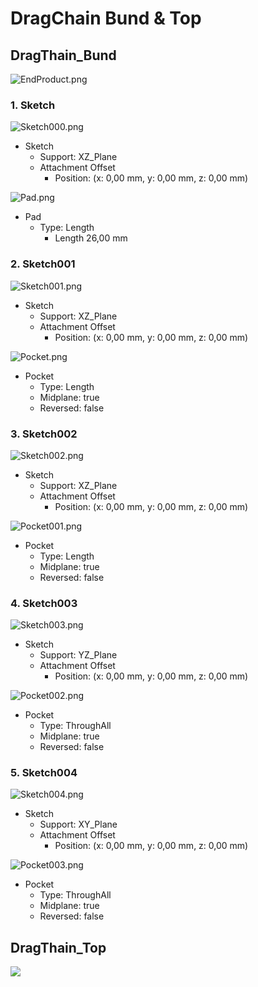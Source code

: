 # DragChain Bund & Top

## DragThain_Bund

![EndProduct.png](./Bund/EndProduct.png)

### 1. Sketch

![Sketch000.png](./Bund/Sketch000.png)

* Sketch
  * Support: XZ_Plane
  * Attachment Offset
    * Position: (x: 0,00 mm, y: 0,00 mm, z: 0,00 mm)

![Pad.png](./Bund/Pad.png)

* Pad
  * Type: Length
    * Length 26,00 mm

### 2. Sketch001

![Sketch001.png](./Bund/Sketch001.png)

* Sketch
  * Support: XZ_Plane
  * Attachment Offset
    * Position: (x: 0,00 mm, y: 0,00 mm, z: 0,00 mm)

![Pocket.png](./Bund/Pocket.png)

* Pocket
  * Type: Length
  * Midplane: true
  * Reversed: false

### 3. Sketch002

![Sketch002.png](./Bund/Sketch002.png)

* Sketch
  * Support: XZ_Plane
  * Attachment Offset
    * Position: (x: 0,00 mm, y: 0,00 mm, z: 0,00 mm)

![Pocket001.png](./Bund/Pocket001.png)

* Pocket
  * Type: Length
  * Midplane: true
  * Reversed: false

### 4. Sketch003

![Sketch003.png](./Bund/Sketch003.png)

* Sketch
  * Support: YZ_Plane
  * Attachment Offset
    * Position: (x: 0,00 mm, y: 0,00 mm, z: 0,00 mm)

![Pocket002.png](./Bund/Pocket002.png)

* Pocket
  * Type: ThroughAll
  * Midplane: true
  * Reversed: false


### 5. Sketch004

![Sketch004.png](./Bund/Sketch004.png)

* Sketch
  * Support: XY_Plane
  * Attachment Offset
    * Position: (x: 0,00 mm, y: 0,00 mm, z: 0,00 mm)

![Pocket003.png](./Bund/Pocket003.png)

* Pocket
  * Type: ThroughAll
  * Midplane: true
  * Reversed: false

## DragThain_Top

![](./)